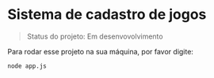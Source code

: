 <h1>Sistema de cadastro de jogos</h1>

> Status do projeto: Em desenvovolvimento

Para rodar esse projeto na sua máquina, por favor digite:

````
node app.js
````

